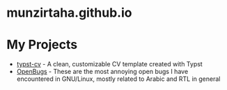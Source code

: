 # munzirtaha.github.io
# My Projects

* [typst-cv](https://github.com/munzirtaha/typst-cv) - A clean, customizable CV template created with Typst 
* [OpenBugs](https://munzirtaha.github.io/OpenBugs.html) - These are the most annoying open bugs I have encountered in GNU/Linux, mostly related to Arabic and RTL in general
